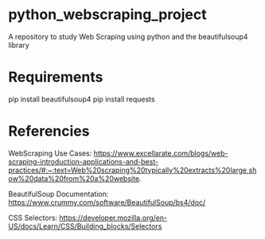 # python_webscraping_project
A repository to study Web Scraping using python and the beautifulsoup4 library 

# Requirements
pip install beautifulsoup4
pip install requests

# Referencies
WebScraping Use Cases: https://www.excellarate.com/blogs/web-scraping-introduction-applications-and-best-practices/#:~:text=Web%20scraping%20typically%20extracts%20large,show%20data%20from%20a%20website.

BeautifulSoup Documentation: https://www.crummy.com/software/BeautifulSoup/bs4/doc/

CSS Selectors: https://developer.mozilla.org/en-US/docs/Learn/CSS/Building_blocks/Selectors